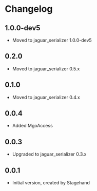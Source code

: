 # Changelog

## 1.0.0-dev5

+ Moved to jaguar_serializer 1.0.0-dev5

## 0.2.0

- Moved to jaguar_serializer 0.5.x

## 0.1.0

- Moved to jaguar_serializer 0.4.x

## 0.0.4

- Added MgoAccess

## 0.0.3

- Upgraded to jaguar_serializer 0.3.x

## 0.0.1

- Initial version, created by Stagehand